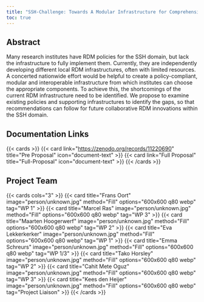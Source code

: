 ```yaml
---
title: "SSH-Challenge: Towards A Modular Infrastructure for Comprehensive RDM"
toc: true
---
```


## Abstract
Many research institutes have RDM policies for the SSH domain, but lack the infrastructure to fully implement them. Currently, they are independently developing different local RDM
infrastructures, often with limited resources. A concerted nationwide effort would be helpful to create a policy-compliant, modular and interoperable infrastructure from which institutes can
choose the appropriate components. To achieve this, the shortcomings of the current RDM infrastructure need to be identified. We propose to examine existing policies and supporting
infrastructures to identify the gaps, so that recommendations can follow for future collaborative RDM innovations within the SSH domain.

## Documentation Links

{{< cards >}}
  {{< card link="https://zenodo.org/records/11220690" title="Pre Proposal" icon="document-text" >}}
  {{< card link="Full Proposal" title="Full-Proposal" icon="document-text" >}}
{{< /cards >}}

## Project Team

{{< cards  cols="3" >}}
  {{< card title="Frans Oort" image="person/unknown.jpg" method="Fill" options="600x600 q80 webp" tag="WP 1" >}}
  {{< card title="Marcel Ras" image="person/unknown.jpg" method="Fill" options="600x600 q80 webp" tag="WP 3" >}}
  {{< card title="Maarten Hoogerwerf" image="person/unknown.jpg" method="Fill" options="600x600 q80 webp" tag="WP 2" >}}
  {{< card title="Eva Lekkerkerker" image="person/unknown.jpg" method="Fill" options="600x600 q80 webp" tag="WP 1" >}}
  {{< card title="Emma Schreurs" image="person/unknown.jpg" method="Fill" options="600x600 q80 webp" tag="WP 1/3" >}}
  {{< card title="Tako Horsley" image="person/unknown.jpg" method="Fill" options="600x600 q80 webp" tag="WP 2" >}}
  {{< card title="Cahit Mete Oguz" image="person/unknown.jpg" method="Fill" options="600x600 q80 webp" tag="WP 3" >}}
  {{< card title="Kees den Heijer" image="person/unknown.jpg" method="Fill" options="600x600 q80 webp" tag="Project Liaison" >}}
{{< /cards >}}
